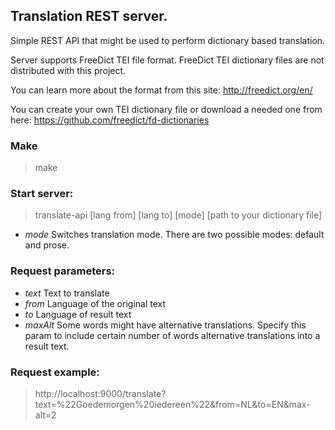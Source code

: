 ## Translation REST server.

Simple REST API that might be used to perform dictionary based translation.

Server supports FreeDict TEI file format.
FreeDict TEI dictionary files are not distributed with this project.

You can learn more about the format from this site: http://freedict.org/en/

You can create your own TEI dictionary file or download a needed one from here: https://github.com/freedict/fd-dictionaries

### Make
 > make

### Start server:
 > translate-api [lang from] [lang to] [mode] [path to your dictionary file]
- *mode* Switches translation mode. There are two possible modes: default and prose.


### Request parameters:
- *text*    Text to translate
- *from*    Language of the original text 
- *to*      Language of result text
- *maxAlt* Some words might have alternative translations. Specify this param to include certain number of
            words alternative translations into a result text.

### Request example:
> http://localhost:9000/translate?text=%22Goedemorgen%20iedereen%22&from=NL&to=EN&max-alt=2
